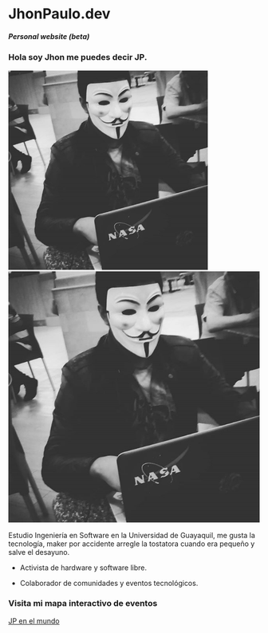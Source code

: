 # JhonPaulo.dev

##### Personal website (beta)

### Hola soy Jhon me puedes decir JP.

 <img src="media/jp_hack.jpg" width="400" /> ![](media/jp_hack.jpg)

Estudio Ingeniería en Software en la Universidad de Guayaquil, me gusta la tecnología, maker por accidente arregle la tostatora cuando era pequeño y salve el desayuno.

* Activista de hardware y software libre.

* Colaborador de comunidades y eventos tecnológicos.

### Visita mi mapa interactivo de eventos

[JP en el mundo](https://gist.github.com/25ecb143aead8a19acdb36469155cd22)


